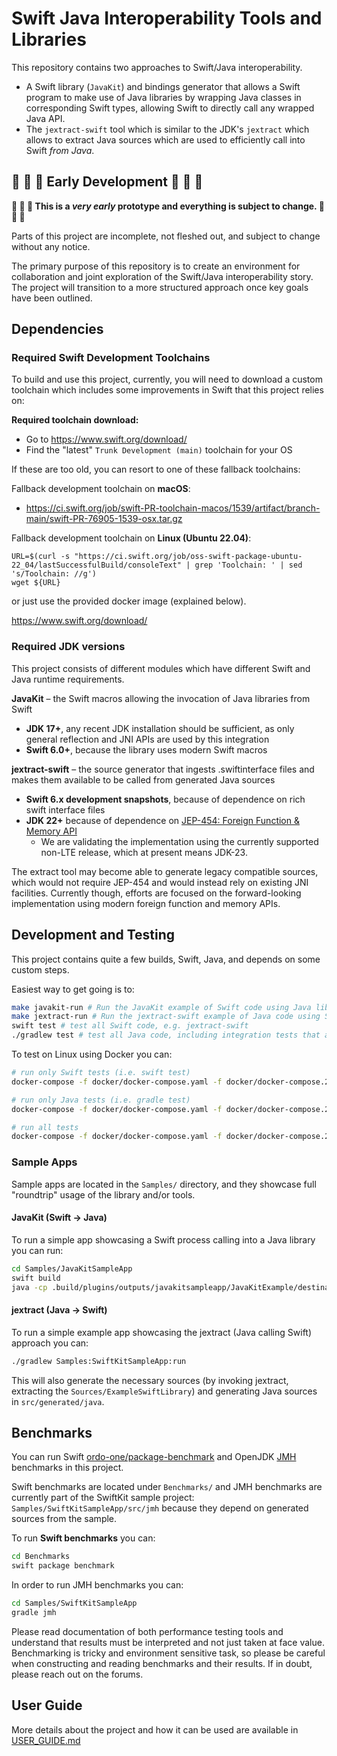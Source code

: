 # Swift Java Interoperability Tools and Libraries

This repository contains two approaches to Swift/Java interoperability.

- A Swift library (`JavaKit`) and bindings generator that allows a Swift program to make use of Java libraries by wrapping Java classes in corresponding Swift types, allowing Swift to directly call any wrapped Java API.
- The `jextract-swift` tool which is similar to the JDK's `jextract` which allows to extract Java sources which are used
  to efficiently call into Swift _from Java_.

## :construction: :construction: :construction: Early Development :construction: :construction: :construction: 

**:construction: :construction: :construction: This is a *very early* prototype and everything is subject to change. :construction: :construction: :construction:** 

Parts of this project are incomplete, not fleshed out, and subject to change without any notice.

The primary purpose of this repository is to create an environment for collaboration and joint exploration of the Swift/Java interoperability story. The project will transition to a more structured approach once key goals have been outlined.

## Dependencies

### Required Swift Development Toolchains

To build and use this project, currently, you will need to download a custom toolchain which includes some improvements in Swift that this project relies on:

**Required toolchain download:**

- Go to https://www.swift.org/download/
- Find the "latest" `Trunk Development (main)` toolchain for your OS

If these are too old, you can resort to one of these fallback toolchains:

Fallback development toolchain on **macOS**:

- https://ci.swift.org/job/swift-PR-toolchain-macos/1539/artifact/branch-main/swift-PR-76905-1539-osx.tar.gz

Fallback development toolchain on **Linux (Ubuntu 22.04)**:

```
URL=$(curl -s "https://ci.swift.org/job/oss-swift-package-ubuntu-22_04/lastSuccessfulBuild/consoleText" | grep 'Toolchain: ' | sed 's/Toolchain: //g')
wget ${URL} 
```

or just use the provided docker image (explained below).

https://www.swift.org/download/


### Required JDK versions

This project consists of different modules which have different Swift and Java runtime requirements.

**JavaKit** – the Swift macros allowing the invocation of Java libraries from Swift

- **JDK 17+**, any recent JDK installation should be sufficient, as only general reflection and JNI APIs are used by this integration
- **Swift 6.0+**, because the library uses modern Swift macros

**jextract-swift** – the source generator that ingests .swiftinterface files and makes them available to be called from generated Java sources

- **Swift 6.x development snapshots**, because of dependence on rich swift interface files  
- **JDK 22+** because of dependence on [JEP-454: Foreign Function & Memory API](https://openjdk.org/jeps/454)
  - We are validating the implementation using the currently supported non-LTE release, which at present means JDK-23.  

The extract tool may become able to generate legacy compatible sources, which would not require JEP-454 and would instead rely on existing JNI facilities. Currently though, efforts are focused on the forward-looking implementation using modern foreign function and memory APIs. 

## Development and Testing

This project contains quite a few builds, Swift, Java, and depends on some custom steps.

Easiest way to get going is to:

```bash
make javakit-run # Run the JavaKit example of Swift code using Java libraries
make jextract-run # Run the jextract-swift example of Java code using Swift libraries
swift test # test all Swift code, e.g. jextract-swift
./gradlew test # test all Java code, including integration tests that actually use jextract-ed sources
```

To test on Linux using Docker you can:

```bash 
# run only Swift tests (i.e. swift test)
docker-compose -f docker/docker-compose.yaml -f docker/docker-compose.2204.main.yaml run test-swift

# run only Java tests (i.e. gradle test)
docker-compose -f docker/docker-compose.yaml -f docker/docker-compose.2204.main.yaml run test-java

# run all tests
docker-compose -f docker/docker-compose.yaml -f docker/docker-compose.2204.main.yaml run test 
```

### Sample Apps

Sample apps are located in the `Samples/` directory, and they showcase full "roundtrip" usage of the library and/or tools.

#### JavaKit (Swift -> Java)

To run a simple app showcasing a Swift process calling into a Java library you can run: 

```bash
cd Samples/JavaKitSampleApp
swift build
java -cp .build/plugins/outputs/javakitsampleapp/JavaKitExample/destination/JavaCompilerPlugin/Java -Djava.library.path=.build/debug com.example.swift.JavaKitSampleMain
```

#### jextract (Java -> Swift)

To run a simple example app showcasing the jextract (Java calling Swift) approach you can:

```bash
./gradlew Samples:SwiftKitSampleApp:run
```

This will also generate the necessary sources (by invoking jextract, extracting the `Sources/ExampleSwiftLibrary`) 
and generating Java sources in `src/generated/java`.

## Benchmarks

You can run Swift [ordo-one/package-benchmark](https://github.com/ordo-one/package-benchmark) and OpenJDK [JMH](https://github.com/openjdk/jmh) benchmarks in this project.

Swift benchmarks are located under `Benchmarks/` and JMH benchmarks are currently part of the SwiftKit sample project: `Samples/SwiftKitSampleApp/src/jmh` because they depend on generated sources from the sample.

To run **Swift benchmarks** you can:

```bash
cd Benchmarks
swift package benchmark
```

In order to run JMH benchmarks you can:

```bash
cd Samples/SwiftKitSampleApp
gradle jmh
```

Please read documentation of both performance testing tools and understand that results must be interpreted and not just taken at face value. Benchmarking is tricky and environment sensitive task, so please be careful when constructing and reading benchmarks and their results. If in doubt, please reach out on the forums.

## User Guide

More details about the project and how it can be used are available in [USER_GUIDE.md](USER_GUIDE.md)
